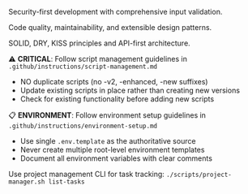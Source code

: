 Security-first development with comprehensive input validation.

Code quality, maintainability, and extensible design patterns.

SOLID, DRY, KISS principles and API-first architecture.

⚠️ **CRITICAL**: Follow script management guidelines in `.github/instructions/script-management.md`
- NO duplicate scripts (no -v2, -enhanced, -new suffixes)
- Update existing scripts in place rather than creating new versions
- Check for existing functionality before adding new scripts

📋 **ENVIRONMENT**: Follow environment setup guidelines in `.github/instructions/environment-setup.md`
- Use single `.env.template` as the authoritative source
- Never create multiple root-level environment templates
- Document all environment variables with clear comments

Use project management CLI for task tracking: `./scripts/project-manager.sh list-tasks`
